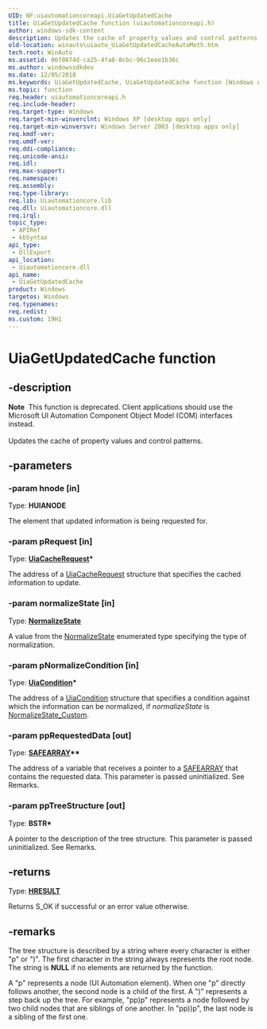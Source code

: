 ```yaml
---
UID: NF:uiautomationcoreapi.UiaGetUpdatedCache
title: UiaGetUpdatedCache function (uiautomationcoreapi.h)
author: windows-sdk-content
description: Updates the cache of property values and control patterns.
old-location: winauto\uiauto_UiaGetUpdatedCacheAutoMeth.htm
tech.root: WinAuto
ms.assetid: 06f0874d-ca25-4fa8-8cbc-96c1eee1b36c
ms.author: windowssdkdev
ms.date: 12/05/2018
ms.keywords: UiaGetUpdatedCache, UiaGetUpdatedCache function [Windows Accessibility], uiauto.uiauto_UiaGetUpdatedCacheAutoMeth, uiauto_UiaGetUpdatedCacheAutoMeth, uiautomationcoreapi/UiaGetUpdatedCache, winauto.uiauto_UiaGetUpdatedCacheAutoMeth
ms.topic: function
req.header: uiautomationcoreapi.h
req.include-header: 
req.target-type: Windows
req.target-min-winverclnt: Windows XP [desktop apps only]
req.target-min-winversvr: Windows Server 2003 [desktop apps only]
req.kmdf-ver: 
req.umdf-ver: 
req.ddi-compliance: 
req.unicode-ansi: 
req.idl: 
req.max-support: 
req.namespace: 
req.assembly: 
req.type-library: 
req.lib: Uiautomationcore.lib
req.dll: Uiautomationcore.dll
req.irql: 
topic_type:
 - APIRef
 - kbSyntax
api_type:
 - DllExport
api_location:
 - Uiautomationcore.dll
api_name:
 - UiaGetUpdatedCache
product: Windows
targetos: Windows
req.typenames: 
req.redist: 
ms.custom: 19H1
---
```


# UiaGetUpdatedCache function


## -description


<div class="alert"><b>Note</b>  This function is deprecated. Client applications should use the Microsoft UI Automation Component Object Model (COM) interfaces instead.</div><div> </div>Updates the cache of property values and control patterns.


## -parameters




### -param hnode [in]

Type: <b>HUIANODE</b>

The element that updated information is being requested for.


### -param pRequest [in]

Type: <b><a href="https://docs.microsoft.com/windows/desktop/api/uiautomationcoreapi/ns-uiautomationcoreapi-uiacacherequest">UiaCacheRequest</a>*</b>

The address of a <a href="https://docs.microsoft.com/windows/desktop/api/uiautomationcoreapi/ns-uiautomationcoreapi-uiacacherequest">UiaCacheRequest</a> structure that specifies the cached information to update.


### -param normalizeState [in]

Type: <b><a href="https://docs.microsoft.com/windows/desktop/api/uiautomationcoreapi/ne-uiautomationcoreapi-normalizestate">NormalizeState</a></b>

A value from the <a href="https://docs.microsoft.com/windows/desktop/api/uiautomationcoreapi/ne-uiautomationcoreapi-normalizestate">NormalizeState</a> enumerated type specifying the type of normalization.


### -param pNormalizeCondition [in]

Type: <b><a href="https://docs.microsoft.com/windows/desktop/api/uiautomationcoreapi/ns-uiautomationcoreapi-uiacondition">UiaCondition</a>*</b>

The address of a <a href="https://docs.microsoft.com/windows/desktop/api/uiautomationcoreapi/ns-uiautomationcoreapi-uiacondition">UiaCondition</a> structure that specifies a condition against which the information can be normalized, if <i>normalizeState</i> is <a href="https://docs.microsoft.com/windows/desktop/api/uiautomationcoreapi/ne-uiautomationcoreapi-normalizestate">NormalizeState_Custom</a>.


### -param ppRequestedData [out]

Type: <b><a href="https://go.microsoft.com/fwlink/p/?linkid=180754">SAFEARRAY</a>**</b>

The address of a variable that receives a pointer to a <a href="https://go.microsoft.com/fwlink/p/?linkid=180754">SAFEARRAY</a> that contains the requested data. This parameter is passed uninitialized. See Remarks.


### -param ppTreeStructure [out]

Type: <b>BSTR*</b>

A pointer to the description of the tree structure.
				This parameter is passed uninitialized. See Remarks.


## -returns



Type: <b><a href="https://docs.microsoft.com/windows/desktop/WinProg/windows-data-types">HRESULT</a></b>

Returns S_OK if successful or an error value otherwise.




## -remarks



The tree structure is described by a string where every character is either "p" or ")". 
			The first character in the string always represents the root node. 
The string is <b>NULL</b> if no elements are returned by the function.
			

A "p" represents a node 
			(UI Automation element). When one "p" directly follows another, the second node is a child of the first.
			A ")" represents a step back up the tree. For example, "pp)p" represents a node followed
			by two child nodes that are siblings of one another. In "pp))p", the last node is a sibling of the first one.



